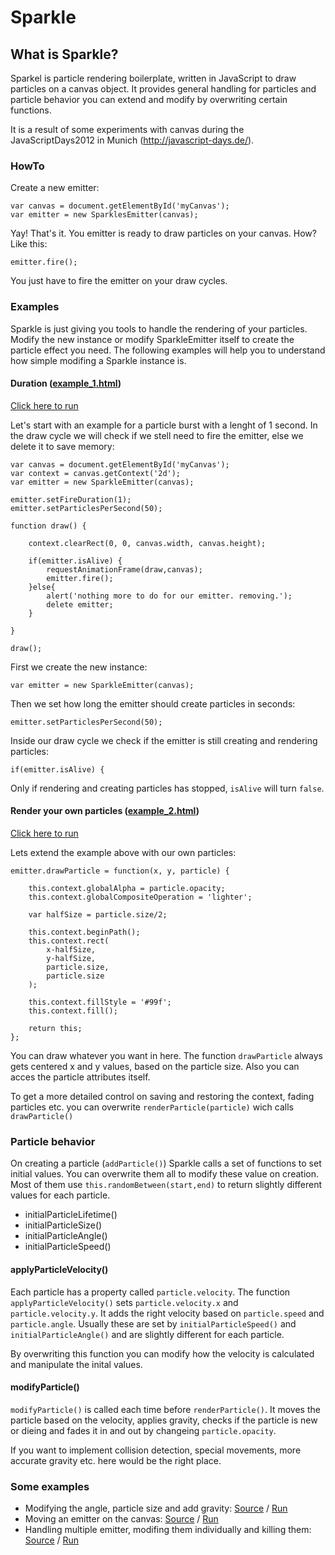 # Sparkle

## What is Sparkle?

Sparkel is particle rendering boilerplate, written in JavaScript to draw particles on a canvas object. It provides general handling for particles and particle behavior you can extend and modify by overwriting certain functions.

It is a result of some experiments with canvas during the JavaScriptDays2012 in Munich (http://javascript-days.de/). 

### HowTo

Create a new emitter:
	
	var canvas = document.getElementById('myCanvas');
	var emitter = new SparklesEmitter(canvas);
	
Yay! That's it. You emitter is ready to draw particles on your canvas. How? Like this:
	
	emitter.fire();
	
You just have to fire the emitter on your draw cycles.

### Examples

Sparkle is just giving you tools to handle the rendering of your particles. Modify the new instance or modify SparkleEmitter itself to create the particle effect you need. The following examples will help you to understand how simple modifing a Sparkle instance is. 

#### Duration ([example_1.html](examples/example_1.html))

[Click here to run](https://rawgithub.com/netzleuchten/Sparkle/master/examples/example_1.html)

Let's start with an example for a particle burst with a lenght of 1 second. In the draw cycle we will check if we stell need to fire the emitter, else we delete it to save memory:

	
	var canvas = document.getElementById('myCanvas');
	var context = canvas.getContext('2d');
	var emitter = new SparkleEmitter(canvas); 
				
	emitter.setFireDuration(1);
	emitter.setParticlesPerSecond(50);

	function draw() {
					
		context.clearRect(0, 0, canvas.width, canvas.height);
		
		if(emitter.isAlive) {
			requestAnimationFrame(draw,canvas);
			emitter.fire();
		}else{
			alert('nothing more to do for our emitter. removing.');
			delete emitter;
		}

	}

	draw();
	
First we create the new instance:

	var emitter = new SparkleEmitter(canvas); 
	
Then we set how long the emitter should create particles in seconds:

	emitter.setParticlesPerSecond(50);
	
Inside our draw cycle we check if the emitter is still creating and rendering particles:

	if(emitter.isAlive) {
	
Only if rendering and creating particles has stopped, `isAlive` will turn `false`.
	

	
#### Render your own particles ([example_2.html](examples/example_2.html))

[Click here to run](https://rawgithub.com/netzleuchten/Sparkle/master/examples/example_2.html)

Lets extend the example above with our own particles:

	emitter.drawParticle = function(x, y, particle) {

		this.context.globalAlpha = particle.opacity;
		this.context.globalCompositeOperation = 'lighter';

		var halfSize = particle.size/2;

		this.context.beginPath();
		this.context.rect(
			x-halfSize,
			y-halfSize,
			particle.size,
			particle.size
		);

		this.context.fillStyle = '#99f';
		this.context.fill();

		return this;
	};
	
You can draw whatever you want in here. The function `drawParticle` always gets centered x and y values, based on the particle size. Also you can acces the particle attributes itself.

To get a more detailed control on saving and restoring the context, fading particles etc. you can overwrite `renderParticle(particle)` wich calls `drawParticle()`

### Particle behavior

On creating a particle (`addParticle()`) Sparkle calls a set of functions to set initial values. You can overwrite them all to modify these value on creation. Most of them use `this.randomBetween(start,end)` to return slightly different values for each particle.

* initialParticleLifetime()
* initialParticleSize()
* initialParticleAngle()
* initialParticleSpeed()

#### applyParticleVelocity()

Each particle has a property called `particle.velocity`. The function `applyParticleVelocity()` sets `particle.velocity.x` and `particle.velocity.y`. It  adds the right velocity based on `particle.speed` and `particle.angle`. Usually these are set by `initialParticleSpeed()` and `initialParticleAngle()` and are slightly different for each particle.

By overwriting this function you can modify how the velocity is calculated and manipulate the inital values.

#### modifyParticle()

`modifyParticle()` is called each time before `renderParticle()`. It moves the particle based on the velocity, applies gravity, checks if the particle is new or dieing and fades it in and out by changeing `particle.opacity`.

If you want to implement collision detection, special movements, more accurate gravity etc. here would be the right place.

### Some examples

* Modifying the angle, particle size and add gravity: [Source](examples/simple.html) / [Run](https://rawgithub.com/netzleuchten/Sparkle/master/examples/simple.html)
* Moving an emitter on the canvas: [Source](examples/walking.html) / [Run](https://rawgithub.com/netzleuchten/Sparkle/master/examples/walking.html)
* Handling multiple emitter, modifing them individually and killing them: [Source](examples/fireworks.html)  / [Run](https://rawgithub.com/netzleuchten/Sparkle/master/examples/fireworks.html)

